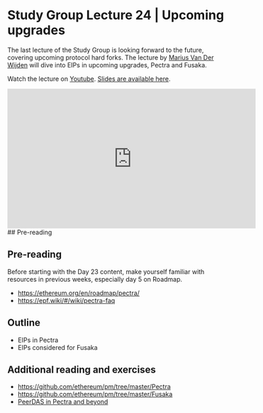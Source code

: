 # Study Group Lecture 24 | Upcoming upgrades

The last lecture of the Study Group is looking forward to the future, covering upcoming protocol hard forks. The lecture by [<name>Marius Van Der Wijden</name>](https://github.com/MariusVanDerWijden) will dive into EIPs in upcoming upgrades, Pectra and Fusaka.


Watch the lecture on [Youtube](https://youtu.be/QvZKdWZqL04do). [Slides are available here](https://docs.google.com/presentation/d/10wwANwKcdTLWwBu9NbTG6GtIEAoXQLqox6LIS03oHMo/edit?usp=sharing).

<iframe width="560" height="315" src="https://www.youtube.com/embed/QvZKdWZqL04do" title="YouTube video player" frameborder="0" allow="accelerometer; autoplay; clipboard-write; encrypted-media; gyroscope; picture-in-picture; web-share" referrerpolicy="strict-origin-when-cross-origin" allowfullscreen></iframe>
## Pre-reading

## Pre-reading

Before starting with the Day 23 content, make yourself familiar with resources in previous weeks, especially day 5 on Roadmap.

- https://ethereum.org/en/roadmap/pectra/
- https://epf.wiki/#/wiki/pectra-faq

## Outline

- EIPs in Pectra
- EIPs considered for Fusaka

## Additional reading and exercises

- https://github.com/ethereum/pm/tree/master/Pectra
- https://github.com/ethereum/pm/tree/master/Fusaka
- [PeerDAS in Pectra and beyond](https://www.youtube.com/watch?v=WOdpO1tH_Us)
